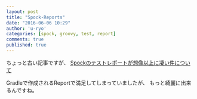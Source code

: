 ```yaml
---
layout: post
title: "Spock-Reports"
date: "2016-06-06 10:29"
author: 'u-ryo'
categories: [spock, groovy, test, report]
comments: true
published: true
---
```

ちょっと古い記事ですが、
[Spockのテストレポートが想像以上に凄い件について](http://kyon-mm.hatenablog.com/entry/2014/08/06/132327)

Gradleで作成されるReportで満足してしまっていましたが、
もっと綺麗に出来るんですね。